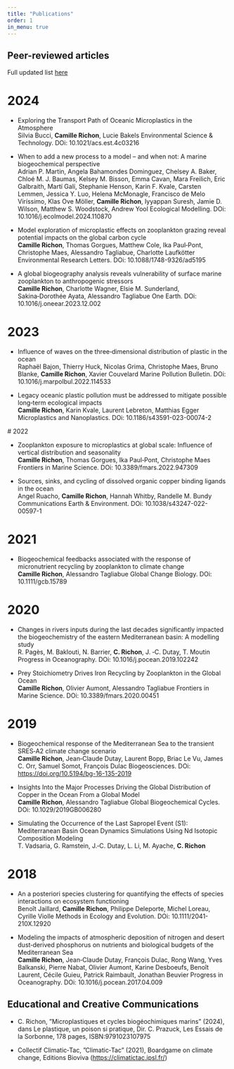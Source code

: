 ```yaml
---
title: "Publications"
order: 1
in_menu: true
---
```

## Peer-reviewed articles 
Full updated list [here](https://scholar.google.com/citations?user=HpseYvUAAAAJ&hl=fr)

# 2024
- Exploring the Transport Path of Oceanic Microplastics in the Atmosphere  
Silvia Bucci, **Camille Richon**, Lucie Bakels
Environmental Science & Technology. DOi: 10.1021/acs.est.4c03216

- When to add a new process to a model – and when not: A marine biogeochemical perspective  
Adrian P. Martin, Angela Bahamondes Dominguez, Chelsey A. Baker, Chloé M. J. Baumas, Kelsey M. Bisson, Emma Cavan, Mara Freilich, Eric Galbraith, Martí Galí, Stephanie Henson, Karin F. Kvale, Carsten Lemmen, Jessica Y. Luo, Helena McMonagle, Francisco de Melo Viríssimo, Klas Ove Möller, **Camille Richon**, Iyyappan Suresh, Jamie D. Wilson, Matthew S. Woodstock, Andrew Yool
Ecological Modelling. DOi: 10.1016/j.ecolmodel.2024.110870

- Model exploration of microplastic effects on zooplankton grazing reveal potential impacts on the global carbon cycle  
**Camille Richon**, Thomas Gorgues, Matthew Cole, Ika Paul‑Pont, Christophe Maes, Alessandro Tagliabue, Charlotte Laufkötter Environmental Research Letters. DOi: 10.1088/1748-9326/ad5195

- A global biogeography analysis reveals vulnerability of surface marine zooplankton to anthropogenic stressors  
**Camille Richon**, Charlotte Wagner, Elsie M. Sunderland, Sakina‑Dorothée Ayata, Alessandro Tagliabue One Earth. DOi: 10.1016/j.oneear.2023.12.002

# 2023
- Influence of waves on the three‑dimensional distribution of plastic in the ocean  
Raphaël Bajon, Thierry Huck, Nicolas Grima, Christophe Maes, Bruno Blanke, **Camille Richon**, Xavier Couvelard
Marine Pollution Bulletin. DOi: 10.1016/j.marpolbul.2022.114533

- Legacy oceanic plastic pollution must be addressed to mitigate possible long‑term ecological impacts  
**Camille Richon**, Karin Kvale, Laurent Lebreton, Matthias Egger
Microplastics and Nanoplastics. DOi: 10.1186/s43591-023-00074-2

# 2022
- Zooplankton exposure to microplastics at global scale: Influence of vertical distribution and seasonality  
**Camille Richon**, Thomas Gorgues, Ika Paul‑Pont, Christophe Maes
Frontiers in Marine Science. DOi: 10.3389/fmars.2022.947309

- Sources, sinks, and cycling of dissolved organic copper binding ligands in the ocean  
Angel Ruacho, **Camille Richon**, Hannah Whitby, Randelle M. Bundy
Communications Earth & Environment. DOi: 10.1038/s43247-022-00597-1

# 2021
- Biogeochemical feedbacks associated with the response of micronutrient recycling by zooplankton to climate change  
**Camille Richon**, Alessandro Tagliabue
Global Change Biology. DOi: 10.1111/gcb.15789

# 2020
- Changes in rivers inputs during the last decades significantly impacted the biogeochemistry of the eastern Mediterranean basin: A modelling
study  
R. Pagès, M. Baklouti, N. Barrier, **C. Richon**, J. ‑C. Dutay, T. Moutin
Progress in Oceanography. DOi: 10.1016/j.pocean.2019.102242

- Prey Stoichiometry Drives Iron Recycling by Zooplankton in the Global Ocean  
**Camille Richon**, Olivier Aumont, Alessandro Tagliabue
Frontiers in Marine Science. DOi: 10.3389/fmars.2020.00451

# 2019
- Biogeochemical response of the Mediterranean Sea to the transient SRES‑A2 climate change scenario  
**Camille Richon**, Jean‑Claude Dutay, Laurent Bopp, Briac Le Vu, James C. Orr, Samuel Somot, François Dulac
Biogeosciences. DOi: https://doi.org/10.5194/bg-16-135-2019

- Insights Into the Major Processes Driving the Global Distribution of Copper in the Ocean From a Global Model  
**Camille Richon**, Alessandro Tagliabue
Global Biogeochemical Cycles. DOi: 10.1029/2019GB006280

- Simulating the Occurrence of the Last Sapropel Event (S1): Mediterranean Basin Ocean Dynamics Simulations Using Nd Isotopic Composition Modeling  
T. Vadsaria, G. Ramstein, J.‑C. Dutay, L. Li, M. Ayache, **C. Richon**

# 2018
- An a posteriori species clustering for quantifying the effects of species interactions on ecosystem functioning  
Benoît Jaillard, **Camille Richon**, Philippe Deleporte, Michel Loreau, Cyrille Violle
Methods in Ecology and Evolution. DOi: 10.1111/2041-210X.12920

- Modeling the impacts of atmospheric deposition of nitrogen and desert dust‑derived phosphorus on nutrients and biological budgets of the
Mediterranean Sea  
**Camille Richon**, Jean‑Claude Dutay, François Dulac, Rong Wang, Yves Balkanski, Pierre Nabat, Olivier Aumont, Karine Desboeufs,
Benoı̂t Laurent, Cécile Guieu, Patrick Raimbault, Jonathan Beuvier
Progress in Oceanography. DOi: 10.1016/j.pocean.2017.04.009

## Educational and Creative Communications
- C. Richon, ”Microplastiques et cycles biogéochimiques marins” (2024), dans Le plastique, un poison si pratique, Dir. C.
Prazuck, Les Essais de la Sorbonne, 178 pages, ISBN:9791023107975

- Collectif Climatic‑Tac, ”Climatic‑Tac” (2021), Boardgame on climate change, Editions Bioviva (https://climatictac.ipsl.fr/) 